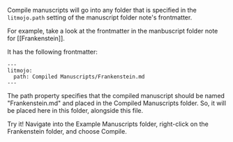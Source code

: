 Compile manuscripts will go into any folder that is specified in the `litmojo.path` setting of the manuscript folder note's frontmatter.

For example, take a look at the frontmatter in the manbuscript folder note for [[Frankenstein]].

It has the following frontmatter:

```
---
litmojo:
  path: Compiled Manuscripts/Frankenstein.md
---
```

The path property specifies that the compiled manuscript should be named "Frankenstein.md" and placed in the Compiled Manuscripts folder. So, it will be placed here in this folder, alongside this file. 

Try it! Navigate into the Example Manuscripts folder, right-click on the Frankenstein folder, and choose Compile.